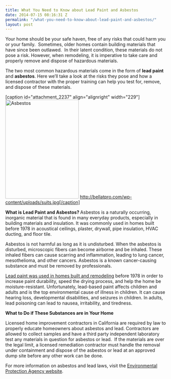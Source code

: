 ```yaml
---
title: What You Need to Know about Lead Paint and Asbestos
date: 2014-07-15 08:16:31 Z
permalink: "/what-you-need-to-know-about-lead-paint-and-asbestos/"
layout: post
---
```


Your home should be your safe haven, free of any risks that could harm you or your family.  Sometimes, older homes contain building materials that have since been outlawed.  In their latent condition, these materials do not pose a risk. However, when remodeling, it is imperative to take care and properly remove and dispose of hazardous materials.

The two most common hazardous materials come in the form of <b>lead paint</b> and <b>asbestos</b>. Here we’ll take a look at the risks they pose and how a licensed contractor with the proper training can help you test for, remove, and dispose of these materials.

[caption id="attachment_2237" align="alignright" width="229"]<a href="http://www.murraylampert.com/wp-content/uploads/asbestos.png"><img class="wp-image-2237 " alt="Asbestos" src="http://www.murraylampert.com/wp-content/uploads/asbestos.png" width="229" height="308" /></a> http://bellatpro.com/wp-content/uploads/suits.jpg[/caption]

<b>What is Lead Paint and Asbestos?
</b>
Asbestos is a naturally occurring, inorganic material that is found in many everyday products, especially in building materials and insulation. It was commonly used in homes built before 1978 in acoustical ceilings, plaster, drywall, pipe insulation, HVAC ducting, and floor tile.    <b></b>

Asbestos is not harmful as long as it is undisturbed. When the asbestos is disturbed, microscopic fibers can become airborne and be inhaled. These inhaled fibers can cause scarring and inflammation, leading to lung cancer, mesothelioma, and other cancers. Asbestos is a known cancer-causing substance and must be removed by professionals.

<a href="http://www.murraylampert.com/home-remodeling-and-lead-paint/">Lead paint was used in homes built and remodeling</a> before 1978 in order to increase paint durability, speed the drying process, and help the home be moisture-resistant. Unfortunately, lead-based paint affects children and adults and is the top environmental cause of illness in children. It can cause hearing loss, developmental disabilities, and seizures in children. In adults, lead poisoning can lead to nausea, irritability, and tiredness.

<b>What to Do if These Substances are in Your Home</b>

Licensed home improvement contractors in California are required by law to properly educate homeowners about asbestos and lead. Contractors are allowed to collect samples and have a third party independent laboratory test any materials in question for asbestos or lead.  If the materials are over the legal limit, a licensed remediation contractor must handle the removal under containment and dispose of the asbestos or lead at an approved dump site before any other work can be done.

For more information on asbestos and lead laws, visit the <a href="http://www.epa.gov/oppt/import-export/pubs/sec6.html">Environmental Protection Agency website</a>.

&nbsp;
